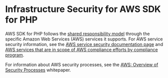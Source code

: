 # Infrastructure Security for AWS SDK for PHP<a name="infrastructure-security"></a>

AWS SDK for PHP follows the [shared responsibility model](https://aws.amazon.com/compliance/shared-responsibility-model) through the specific Amazon Web Services \(AWS\) services it supports\. For AWS service security information, see the [AWS service security documentation page](https://aws.amazon.com/security/?id=docs_gateway#aws-security) and [AWS services that are in scope of AWS compliance efforts by compliance program](https://aws.amazon.com/compliance/services-in-scope/)\.

For information about AWS security processes, see the [AWS: Overview of Security Processes](https://d0.awsstatic.com/whitepapers/Security/AWS_Security_Whitepaper.pdf) whitepaper\.